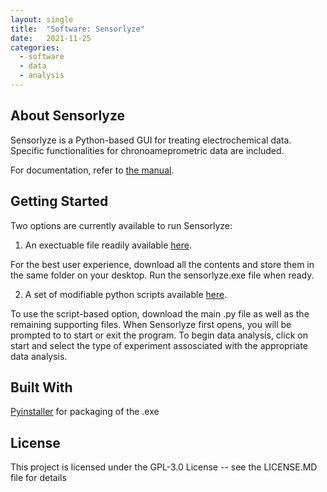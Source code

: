 ```yaml
---
layout: single
title:  "Software: Sensorlyze"
date:   2021-11-25
categories: 
  - software
  - data
  - analysis
---
```


## About Sensorlyze

Sensorlyze is a Python-based GUI for treating electrochemical data. Specific functionalities for chronoameprometric data are included.

For documentation, refer to [the manual](https://sibamoussa.github.io/sensorlyzemanual/).
## Getting Started 
Two options are currently available to run Sensorlyze: 

1.  An exectuable file readily available [here](https://drive.google.com/drive/folders/1wTcSYdA--Ps0kcHzFx7qqUe1zSZY850c?usp=sharing).

For the best user experience, download all the contents and store them in the same folder on your desktop. Run the sensorlyze.exe file when ready. 

2.  A set of modifiable python scripts available [here](https://github.com/sibamoussa/Sensorlyze_Software).

To use the script-based option, download the main .py file as well as the remaining supporting files. When Sensorlyze first opens, you will be prompted to to start or exit the program. To begin data analysis, click on start and select the type of experiment assosciated with the appropriate data analysis.

## Built With
[Pyinstaller](https://www.pyinstaller.org/) for packaging of the .exe

## License
This project is licensed under the GPL-3.0 License -- see the LICENSE.MD file for details

